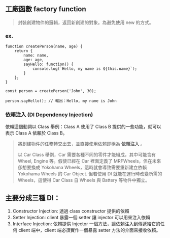 
## 工廠函數 factory function 

> 封裝創建物件的邏輯，返回新創建的對象。為避免使用 new 的方式。

### ex.

```JS
function createPerson(name, age) {
	return {
		name: name,
		age: age,
		sayHello: function() {
			console.log(`Hello, my name is ${this.name}`);
		}
	};
}

const person = createPerson('John', 30);

person.sayHello(); // 輸出：Hello, my name is John
```


### 依賴注入 (DI Dependency Injection)

依賴這個動詞以 Class 舉例：Class A 使用了 Class B 提供的一些功能，就可以表示 Class A 依賴於 Class B。

> 將創建物件的任務轉交出去，並直接使用依賴即稱為 **依賴注入** 。
> 
> 以 Car Class 舉例，Car 需要各種不同的零件才能組成，其中可能含有 Wheel, Engine 等。假使已經在 Car 裡面定義了 MRFWheels，但在未來卻想要換成 Yokohama Wheels，這時就會導致需要重新建立依賴 Yokohama Wheels 的 Car Object. 但若使用 DI 就能在運行時改變所需的 Wheels，這使得 Car Class 自 Wheels 與 Battery 等物件中獨立。

## 主要分成三種 DI：
1. Constructor Injection: 透過 class constructor 提供的依賴
2. Setter Injection: client 暴露一個 setter 讓 injector 可以用來注入依賴
3. Interface Injection: 依賴提供 Injector 一個方法，讓依賴注入到傳遞給它的任何 client 端中，client 端必須實作一個暴露 setter 方法的介面來接收依賴。

